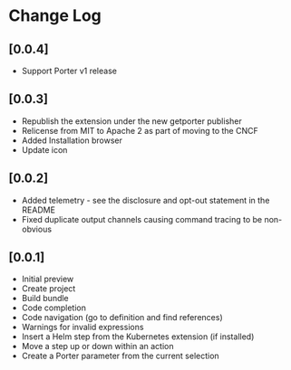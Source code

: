 # Change Log

## [0.0.4]

- Support Porter v1 release

## [0.0.3]

- Republish the extension under the new getporter publisher
- Relicense from MIT to Apache 2 as part of moving to the CNCF
- Added Installation browser
- Update icon

## [0.0.2]

- Added telemetry - see the disclosure and opt-out statement in the README
- Fixed duplicate output channels causing command tracing to be non-obvious

## [0.0.1]

- Initial preview
- Create project
- Build bundle
- Code completion
- Code navigation (go to definition and find references)
- Warnings for invalid expressions
- Insert a Helm step from the Kubernetes extension (if installed)
- Move a step up or down within an action
- Create a Porter parameter from the current selection
